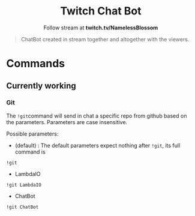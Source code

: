 # <h1 align="center">Twitch Chat Bot</h1>

<p align="center">Follow stream at <b>twitch.tv/NamelessBlossom</b></p>

> ChatBot created in stream together and altogether with
> the viewers.

# Commands 

## Currently working

### Git

The `!git`command will send in chat a specific repo from github based on
the parameters. Parameters are case insensitive.

Possible parameters:
  - (default) : The default parameters expect nothing after `!git`, its full
  command is
  ```
  !git
  ```
  - LambdaIO
  ```
  !git LambdaIO
  ```
  - ChatBot
  ```
  !git ChatBot
  ```
